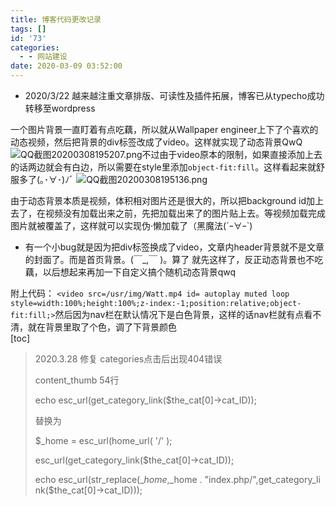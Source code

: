 ```yaml
---
title: 博客代码更改记录
tags: []
id: '73'
categories:
  - - 网站建设
date: 2020-03-09 03:52:00
---
```


*   2020/3/22 越来越注重文章排版、可读性及插件拓展，博客已从typecho成功转移至wordpress

一个图片背景一直盯着有点吃藕，所以就从Wallpaper engineer上下了个喜欢的动态视频，然后把背景的div标签改成了video。这样就实现了动态背景QwQ![QQ截图20200308195207.png](http://nanxfu.cn/wp-content/uploads/2020/03/2991057238.png "QQ截图20200308195207.png")不过由于video原本的限制，如果直接添加上去的话两边就会有白边，所以需要在style里添加`object-fit:fill`。这样看起来就舒服多了(｡･∀･)ﾉﾞ ![QQ截图20200308195136.png](http://nanxfu.cn/wp-content/uploads/2020/03/2300815208.png "QQ截图20200308195136.png")

由于动态背景本质是视频，体积相对图片还是很大的，所以把background id加上去了，在视频没有加载出来之前，先把加载出来了的图片贴上去。等视频加载完成图片就被覆盖了，这样就可以实现伪·懒加载了（黑魔法(´ｰ∀ｰ\`)

*   有一个小bug就是因为把div标签换成了video，文章内header背景就不是文章的封面了。而是首页背景。(￣\_,￣ )。算了 就先这样了，反正动态背景也不吃藕，以后想起来再加一下自定义搞个随机动态背景qwq

附上代码： `<video src=/usr/img/Watt.mp4 id= autoplay muted loop style=width:100%;height:100%;z-index:-1;position:relative;object-fit:fill;>`然后因为nav栏在默认情况下是白色背景，这样的话nav栏就有点看不清，就在背景里取了个色，调了下背景颜色  
\[toc\]

> 2020.3.28 修复 categories点击后出现404错误
> 
> content\_thumb 54行
> 
> echo esc\_url(get\_category\_link($the\_cat\[0\]->cat\_ID));
> 
> 替换为
> 
> $\_home = esc\_url(home\_url( '/' );
> 
> esc\_url(get\_category\_link($the\_cat\[0\]->cat\_ID));
> 
> echo esc\_url(str\_replace($\_home,$\_home . "index.php/",get\_category\_link($the\_cat\[0\]->cat\_ID)));